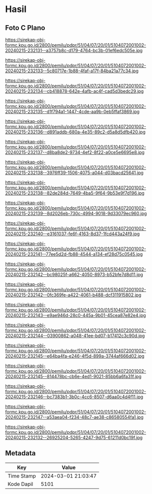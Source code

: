 # Hasil

## Foto C Plano

https://sirekap-obj-formc.kpu.go.id/2800/pemilu/pdpr/51/04/07/20/01/5104072001002-20240215-232131--a3757b8c-d179-4764-bc3b-01ef6edc505e.jpg

https://sirekap-obj-formc.kpu.go.id/2800/pemilu/pdpr/51/04/07/20/01/5104072001002-20240215-232133--5c80717e-1b88-4faf-a17f-84ba21a77c34.jpg

https://sirekap-obj-formc.kpu.go.id/2800/pemilu/pdpr/51/04/07/20/01/5104072001002-20240215-232134--cb418878-642e-4afb-ac4f-cad5d3bedc29.jpg

https://sirekap-obj-formc.kpu.go.id/2800/pemilu/pdpr/51/04/07/20/01/5104072001002-20240215-232135--d1f794a1-1447-4cde-aa9b-0eb5ffaf3869.jpg

https://sirekap-obj-formc.kpu.go.id/2800/pemilu/pdpr/51/04/07/20/01/5104072001002-20240215-232136--d891addb-680a-4e35-89c2-d5a8d5dfb420.jpg

https://sirekap-obj-formc.kpu.go.id/2800/pemilu/pdpr/51/04/07/20/01/5104072001002-20240215-232137--d8ba8de2-9734-4ef2-8f22-a0ce5e6695e8.jpg

https://sirekap-obj-formc.kpu.go.id/2800/pemilu/pdpr/51/04/07/20/01/5104072001002-20240215-232138--3976ff39-1506-4075-a044-d03bacd25641.jpg

https://sirekap-obj-formc.kpu.go.id/2800/pemilu/pdpr/51/04/07/20/01/5104072001002-20240215-232138--82de284d-7649-4ba5-9f64-9b53e9f7d196.jpg

https://sirekap-obj-formc.kpu.go.id/2800/pemilu/pdpr/51/04/07/20/01/5104072001002-20240215-232139--8d2026eb-730c-4994-9018-9d33079ec960.jpg

https://sirekap-obj-formc.kpu.go.id/2800/pemilu/pdpr/51/04/07/20/01/5104072001002-20240215-232140--e3161037-fe6f-4163-8d37-1fcd443a24f9.jpg

https://sirekap-obj-formc.kpu.go.id/2800/pemilu/pdpr/51/04/07/20/01/5104072001002-20240215-232141--77ee5d2d-fb88-4544-a134-ef28d75c0545.jpg

https://sirekap-obj-formc.kpu.go.id/2800/pemilu/pdpr/51/04/07/20/01/5104072001002-20240215-232142--bc98025f-a662-4050-8973-b52bfe7d8d11.jpg

https://sirekap-obj-formc.kpu.go.id/2800/pemilu/pdpr/51/04/07/20/01/5104072001002-20240215-232142--0fc369fe-a422-4061-b488-dcf311915802.jpg

https://sirekap-obj-formc.kpu.go.id/2800/pemilu/pdpr/51/04/07/20/01/5104072001002-20240215-232143--e9ae946d-28c0-445a-9b01-45cea87e82e4.jpg

https://sirekap-obj-formc.kpu.go.id/2800/pemilu/pdpr/51/04/07/20/01/5104072001002-20240215-232144--03900862-a048-41ee-bd07-b17412c3c90d.jpg

https://sirekap-obj-formc.kpu.go.id/2800/pemilu/pdpr/51/04/07/20/01/5104072001002-20240215-232145--e64ba4fa-e246-4f5d-899a-3744af666d02.jpg

https://sirekap-obj-formc.kpu.go.id/2800/pemilu/pdpr/51/04/07/20/01/5104072001002-20240215-232145--814478bc-cb6e-4ed1-9021-85bb6a6fa31f.jpg

https://sirekap-obj-formc.kpu.go.id/2800/pemilu/pdpr/51/04/07/20/01/5104072001002-20240215-232146--bc7383b1-3b0c-4cc6-8507-d6aa0c4d4f11.jpg

https://sirekap-obj-formc.kpu.go.id/2800/pemilu/pdpr/51/04/07/20/01/5104072001002-20240215-232147--a53aea04-f234-48c7-ae38-c86580554fa1.jpg

https://sirekap-obj-formc.kpu.go.id/2800/pemilu/pdpr/51/04/07/20/01/5104072001002-20240215-232132--26925204-5265-4247-9d75-61211d0bc19f.jpg


## Metadata

| Key        | Value               |
| ---------- | ------------------- |
| Time Stamp | 2024-03-01 21:03:47 |
| Kode Dapil | 5101                |



